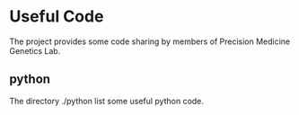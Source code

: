 # Useful Code
The project provides some code sharing by members of Precision Medicine Genetics Lab.
## python
The directory ./python list some useful python code.
